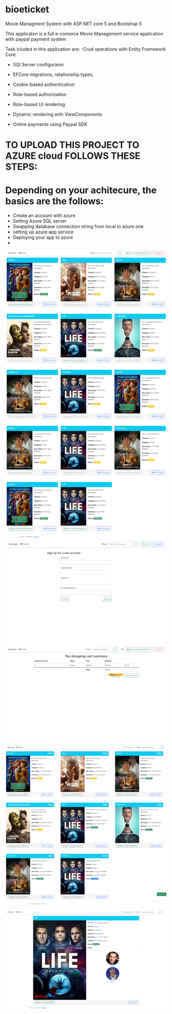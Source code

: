 


# bioeticket
Movie Managment System with ASP.NET core 5 and Bootstrap 5

This applicaton is a full e-comerce   Movie Management service application with paypal payment system 

Task icluded in this application are:
-Crud operations with Entity Framework Core
- SQl Server configuraion

- EFCore migrations, relationship types, 

- Cookie-based authentication

- Role-based authorization

- Role-based UI rendering

- Dynamic rendering with ViewComponents

- Online payments using Paypal SDK
# TO UPLOAD THIS PROJECT TO AZURE cloud FOLLOWS THESE STEPS:
# Depending on your achitecure, the basics are the follows:
  - Create an account with azure
  - Setting Azure SQL server
  - Swapping database connection string from local to azure one
  - setting up azure app service
  - Deploying your app to azure
  - 

![alt text](https://github.com/emabistar/bioeticket/blob/master/Bib-2.png)
![alt text](https://github.com/emabistar/bioeticket/blob/master/Bib-3.png)
![alt text](https://github.com/emabistar/bioeticket/blob/master/Bib-4.png)

![alt text](https://github.com/emabistar/bioeticket/blob/master/movies.png)

![alt text](https://github.com/emabistar/bioeticket/blob/master/movieDetails.png)


